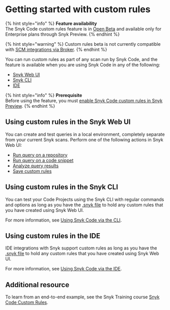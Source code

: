 # Getting started with custom rules



{% hint style="info" %}
**Feature availability**\
The Snyk Code custom rules feature is in [Open Beta](../../../more-info/snyk-feature-release-process.md#open-beta) and available only for Enterprise plans through Snyk Preview.&#x20;
{% endhint %}

{% hint style="warning" %}
Custom rules beta is not currently compatible with [SCM integrations via Broker](../../../enterprise-setup/snyk-broker/#integrations-with-snyk-broker).
{% endhint %}

You can run custom rules as part of any scan run by Snyk Code, and the feature is available when you are using Snyk Code in any of the following:

* [Snyk Web UI](../../../getting-started/getting-started-with-the-snyk-web-ui.md)
* [Snyk CLI](../cli-for-snyk-code/)
* [IDE](../using-snyk-code-in-an-ide.md)

{% hint style="info" %}
**Prerequisite**\
Before using the feature, you must [enable Snyk Code custom rules in Snyk Preview](../../../snyk-admin/manage-settings/snyk-preview.md#enable-or-disable-a-feature).
{% endhint %}

## Using custom rules in the Snyk Web UI

You can create and test queries in a local environment, completely separate from your current Snyk scans. Perform one of the following actions in Snyk Web UI:

* [Run query on a repository](run-query.md#run-query-on-a-repository)
* [Run query on a code snippet](run-query.md#run-query-on-a-code-snippet)
* [Analyze query results](run-query.md#analyze-query-results)
* [Save custom rules](create-custom-rules.md)

## Using custom rules in the Snyk CLI

You can test your Code Projects using the Snyk CLI with regular commands and options as long as you have the [.snyk file](../../../snyk-cli/test-for-vulnerabilities/the-.snyk-file.md) to hold any custom rules that you have created using Snyk Web UI.

For more information, see [Using Snyk Code via the CLI](../cli-for-snyk-code/).

## Using custom rules in the IDE

IDE integrations with Snyk support custom rules as long as you have the [.snyk file](../../../snyk-cli/test-for-vulnerabilities/the-.snyk-file.md) to hold any custom rules that you have created using Snyk Web UI.&#x20;

For more information, see [Using Snyk Code via the IDE](../using-snyk-code-in-an-ide.md).

## Additional resource

To learn from an end-to-end example, see the Snyk Training course [Snyk Code Custom Rules](https://training.snyk.io/learn/course/snyk-code-custom-rules/main/snyk-code-custom-rules).

